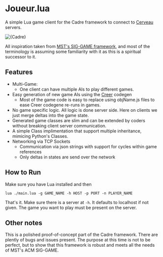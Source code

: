 # Joueur.lua
A simple Lua game client for the Cadre framework to connect to [Cerveau](https://github.com/JacobFischer/Cerveau) servers.

![{Cadre}](http://i.imgur.com/17wwI3f.png)

All inspiration taken from [MST's SIG-GAME framework](https://github.com/siggame), and most of the terminology is assuming some familiarity with it as this is a spiritual successor to it.

## Features

* Multi-Game:
  * One client can have multiple AIs to play different games.
* Easy generation of new game AIs using the [Creer](https://github.com/JacobFischer/Creer) codegen
  * Most of the game code is easy to replace using objName.js files to ease Creer codegene re-runs in games.
* No game specific logic. All logic is done server side. Here on clients we just merge deltas into the game state.
* Generated game classes are slim and can be extended by coders without breaking client server communication.
* A simple Class implimentation that support multiple inheritance, mimicing Python's Classes.
* Networking via TCP Sockets
  * Communication via json strings with support for cycles within game references
  * Only deltas in states are send over the network

## How to Run

Make sure you have Lua installed and then

```
lua ./main.lua -g GAME_NAME -h HOST -p PORT -n PLAYER_NAME
```

That's it. Make sure there is a server at `-h`. It defaults to localhost if not given. The game you want to play must be present on the server. 


## Other notes

This is a polished proof-of-concept part of the Cadre framework. There are plently of bugs and issues present. The purpose at this time is not to be perfect, but to show that this framework is robust and meets all the needs of MST's ACM SIG-GAME.
